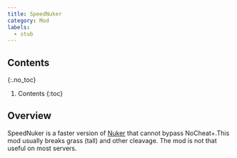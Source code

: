 ```yaml
---
title: SpeedNuker
category: Mod
labels:
  - stub
---
```

## Contents
{:.no_toc}
1. Contents
{:toc}

## Overview
SpeedNuker is a faster version of [Nuker](/wiki/Mods/Nuker/) that cannot bypass NoCheat+.This mod usually breaks grass (tall) and other cleavage. The mod is not that useful on most servers.
